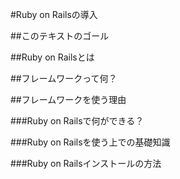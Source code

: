 #Ruby on Railsの導入

##このテキストのゴール

##Ruby on Railsとは

##フレームワークって何？

##フレームワークを使う理由　

###Ruby on Railsで何ができる？

###Ruby on Railsを使う上での基礎知識

###Ruby on Railsインストールの方法